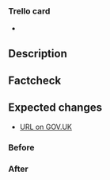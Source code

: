 ### Trello card
* []() 

## Description

## Factcheck 
[]()

## Expected changes

* [URL on GOV.UK](https://www.gov.uk/XXX)

### Before

### After

